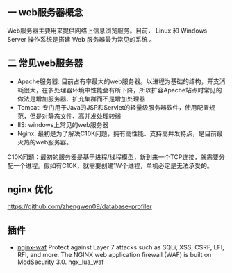 ## 一 web服务器概念

Web服务器主要用来提供网络上信息浏览服务。目前， Linux 和 Windows Server 操作系统是搭建 Web 服务器最为常见的系统 。

## 二 常见web服务器

- Apache服务器: 目前占有率最大的web服务器。以进程为基础的结构，开支消耗很大，在多处理器环境中性能会有所下降，所以扩容Apache站点时常见的做法是增加服务器、扩充集群而不是增加处理器
- Tomcat: 专门用于Java的JSP和Servlet的轻量级服务器软件，使用配置规范，但是对静态文件、高并发处理较弱
- IIS: windows上常见的web服务器
- Nginx: 最初是为了解决C10K问题，拥有高性能、支持高并发特点，是目前最火热的web服务器。

C10K问题：最初的服务器是基于进程/线程模型，新到来一个TCP连接，就需要分配一个进程。假如有C10K，就需要创建1W个进程，单机必定是无法承受的。  


## nginx 优化
https://github.com/zhengwen09/database-profiler



## 插件
* [nginx-waf](https://docs.nginx.com/nginx/admin-guide/dynamic-modules/nginx-waf/) Protect against Layer 7 attacks such as SQLi, XSS, CSRF, LFI, RFI, and more. The NGINX web application firewall (WAF) is built on ModSecurity 3.0.  [ngx_lua_waf](https://www.cnblogs.com/Template/p/9668305.html)